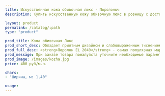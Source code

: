 ```yaml
---
title: Искусственная кожа обивочная люкс - Поролоныч
description: Купить искусственную кожу обивочную люкс в розницу с доставкой по Москве.

layout: product
permalink: /catalog/:path
type: "product"

prod_title: Кожа обивочная Люкс
prod_short_desc: Обладает приятным дизайном и слабовыраженным тиснением. Высокая прочность и износостойкость.
prod_full_desc: <strong>Поролон EL 2040</strong> - самая популярная марка листового поролона повышенной жесткости. Благодаря оптимальному сочетанию практичности, удобства использования и стоимости, широко применяется в самых различных отраслях.
prod_message: При заказе товара пожалуйста уточните необходимые параметры (цвет и количество).
prod_image: /images/kozha.jpg
price: 400 руб/м.п.

chars:
- "Ширина, м: 1,40"

usage:
---
```


